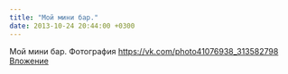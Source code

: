 ```yaml
---
title: "Мой мини бар."
date: 2013-10-24 20:44:00 +0300
---
```


Мой мини бар.
Фотография
<a class="vk-attach" href="https://vk.com/photo41076938_313582798">https://vk.com/photo41076938_313582798</a>
<a class="vk-attach" href="https://vk.com/photo41076938_313582798">Вложение</a>
